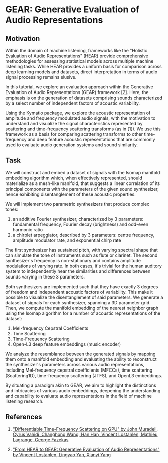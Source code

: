 GEAR: Generative Evaluation of Audio Representations
=====================================================

Motivation
-------------

Within the domain of machine listening, frameworks like the "Holistic Evaluation of Audio Representations" (HEAR) provide comprehensive methodologies for assessing statistical models across multiple machine listening tasks. 
While HEAR provides a uniform basis for comparison across deep learning models and datasets, direct interpretation in terms of audio signal processing remains elusive.

In this tutorial, we explore an evaluation approach within the Generative Evaluation of Audio Representations (GEAR) framework [2]. 
Here, the emphasis is on the generation of datasets comprising sounds characterized by a select number of independent factors of acoustic variability.

Using the Kymatio package, we explore the acoustic representation of amplitude and frequency modulated audio signals, with the motivation to understand and visualize the signal characteristics represented by scattering and time-frequency scattering transforms (as in [1]). 
We use this framework as a basis for comparing scattering transforms to other time-frequency and deep feature acoustic representations that are commonly used to evaluate audio generation systems and sound similarity.

Task
-------
We will construct and embed a dataset of signals with the Isomap manifold embedding algorithm which, when effectively represented, should materialize as a mesh-like manifold, that suggests a linear correlation of its principal components with the parameters of the given sound synthesizer, hence exhibiting disentanglement of these acoustic properties.

We will implement two parametric synthesizers that produce complex tones:

1. an additive Fourier synthesizer, characterized by 3 parameters: fundamental frequency, Fourier decay (brightness) and odd-even harmonic ratio
2. a chirplet arpeggiator, described by 3 parameters: centre frequency, amplitude modulator rate, and exponential chirp rate

The first synthesizer has sustained pitch, with varying spectral shape that can simulate the tone of instruments such as flute or clarinet. 
The second synthesizer's frequency is non-stationary and contains amplitude modulations of varying rate. 
In both cases, it's trivial for the human auditory system to independently hear the similarities and differences between sounds varying in these 3 parameters.

Both synthesizers are implemented such that they have exactly 3 degrees of freedom and independent acoustic factors of variability. 
This make it possible to visualize the disentanglement of said parameters. 
We generate a dataset of signals for each synthesizer, spanning a 3D parameter grid. 
Then, we compute the manifold embedding of the nearest neighbor graph using the Isomap algorithm for a number of acoustic representations of the dataset:

1. Mel-frequency Cepstral Coefficients
2. Time Scattering
3. Time-Frequency Scattering
4. Open-L3 deep feature embeddings (music encoder)

We analyze the resemblance between the generated signals by mapping them onto a manifold embedding and evaluating the ability to reconstruct the synthesizer's parameters across various audio representations, including Mel-frequency cepstral coefficients (MFCCs), time scattering (Scattering1D), time-frequency scattering (JTFS), and OpenL3 embeddings.

By situating a paradigm akin to GEAR, we aim to highlight the distinctions and intricacies of various audio embeddings, deepening the understanding and capability to evaluate audio representations in the field of machine listening research.

References
-------------
1. ["Differentiable Time-Frequency Scattering on GPU" by John Muradeli, Cyrus Vahidi, Changhong Wang, Han Han, Vincent Lostanlen, Mathieu Lagrange, George Fazekas](https://arxiv.org/abs/2204.08269)

2. ["From HEAR to GEAR: Generative Evaluation of Audio Representations" by Vincent Lostanlen, Lingyao Yan, Xianyi Yang](https://hal.science/hal-03979667/)